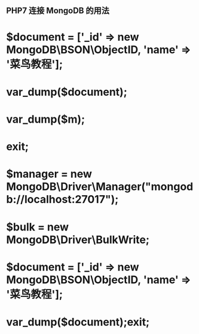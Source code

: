 ## PHP7 连接 MongoDB 的用法

# $document = ['_id' => new MongoDB\BSON\ObjectID, 'name' => '菜鸟教程'];
# var_dump($document);
# var_dump($m);
# exit;
# $manager = new MongoDB\Driver\Manager("mongodb://localhost:27017");
# $bulk = new MongoDB\Driver\BulkWrite;
# $document = ['_id' => new MongoDB\BSON\ObjectID, 'name' => '菜鸟教程'];
# var_dump($document);exit;